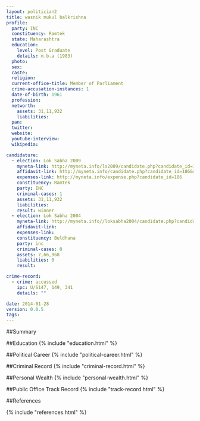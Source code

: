 ```yaml
---
layout: politician2
title: wasnik mukul balkrishna
profile: 
  party: INC
  constituency: Ramtek
  state: Maharashtra
  education: 
    level: Post Graduate
    details: m.b.a (1983)
  photo: 
  sex: 
  caste: 
  religion: 
  current-office-title: Member of Parliament
  crime-accusation-instances: 1
  date-of-birth: 1961
  profession: 
  networth: 
    assets: 31,11,932
    liabilities: 
  pan: 
  twitter: 
  website: 
  youtube-interview: 
  wikipedia: 

candidature: 
  - election: Lok Sabha 2009
    myneta-link: http://myneta.info/ls2009/candidate.php?candidate_id=186
    affidavit-link: http://myneta.info/candidate.php?candidate_id=186&scan=original
    expenses-link: http://myneta.info/expense.php?candidate_id=186
    constituency: Ramtek 
    party: INC
    criminal-cases: 1
    assets: 31,11,932
    liabilities: 
    result: winner 
  - election: Lok Sabha 2004
    myneta-link: http://myneta.info//loksabha2004/candidate.php?candidate_id=2342
    affidavit-link: 
    expenses-link: 
    constituency: Buldhana 
    party: inc
    criminal-cases: 0
    assets: 7,66,968
    liabilities: 0
    result:  

crime-record: 
  - crime: accussed
    ipc: U/S147, 149, 341
    details: "" 

date: 2014-01-28
version: 0.0.5
tags: 
---
```

##Summary


##Education
{% include "education.html" %}


##Political Career
{% include "political-career.html" %}


##Criminal Record
{% include "criminal-record.html" %}


##Personal Wealth
{% include "personal-wealth.html" %}


##Public Office Track Record
{% include "track-record.html" %}


##References


{% include "references.html" %}